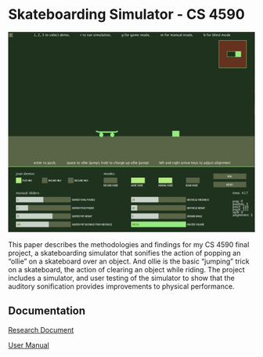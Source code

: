 # Skateboarding Simulator - CS 4590

![Cover Image](Screen%20Shot%202022-04-17%20at%2010.35.41%20PM.png)

This paper describes the methodologies and findings for my CS 4590 final project, a skateboarding simulator that sonifies the action of popping an “ollie” on a skateboard over an object. And ollie is the basic “jumping” trick on a skateboard, the action of clearing an object while riding. The project includes a simulator, and user testing of the simulator to show that the auditory sonification provides improvements to physical performance.


## Documentation
[Research Document](readme.pdf)

[User Manual](user-manual.pdf)
